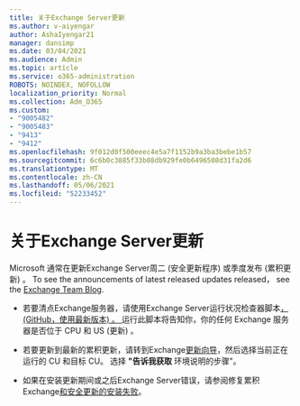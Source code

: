 ```yaml
---
title: 关于Exchange Server更新
ms.author: v-aiyengar
author: AshaIyengar21
manager: dansimp
ms.date: 03/04/2021
ms.audience: Admin
ms.topic: article
ms.service: o365-administration
ROBOTS: NOINDEX, NOFOLLOW
localization_priority: Normal
ms.collection: Adm_O365
ms.custom:
- "9005482"
- "9005483"
- "9413"
- "9412"
ms.openlocfilehash: 9f012d0f500eeec4e5a7f1152b9a3ba3bebe1b57
ms.sourcegitcommit: 6c6b0c3885f33b08db929fe0b6496508d31fa2d6
ms.translationtype: MT
ms.contentlocale: zh-CN
ms.lasthandoff: 05/06/2021
ms.locfileid: "52233452"
---
```

# <a name="about-exchange-server-updates"></a>关于Exchange Server更新

Microsoft 通常在更新Exchange Server周二 (安全更新程序) 或季度发布 (累积更新) 。 To see the announcements of latest released updates released， see the [Exchange Team Blog](https://aka.ms/ehlo).

- 若要清点Exchange服务器，请使用Exchange Server运行状况检查器脚本[， (GitHub，使用最新版本) 。 ](https://aka.ms/ExchangeHealthChecker) 运行此脚本将告知你，你的任何 Exchange 服务器是否位于 CPU 和 US (更新) 。

- 若要更新到最新的累积更新，请转到Exchange[更新向导](https://aka.ms/ExchangeUpdateWizard)，然后选择当前正在运行的 CU 和目标 CU。 选择 **"告诉我获取** 环境说明的步骤"。

- 如果在安装更新期间或之后Exchange Server错误，请参阅修复累积Exchange[和安全更新的安装失败](https://docs.microsoft.com/exchange/troubleshoot/client-connectivity/exchange-security-update-issues)。
